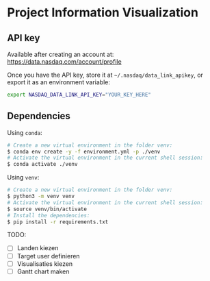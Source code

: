# Project Information Visualization

## API key

Available after creating an account at: <https://data.nasdaq.com/account/profile>

Once you have the API key, store it at `~/.nasdaq/data_link_apikey`, or export it as an environment variable:

```sh
export NASDAQ_DATA_LINK_API_KEY="YOUR_KEY_HERE"
```

## Dependencies

Using `conda`:

```sh
# Create a new virtual environment in the folder venv:
$ conda env create -y -f environment.yml -p ./venv
# Activate the virtual environment in the current shell session:
$ conda activate ./venv
```

Using `venv`:

```sh
# Create a new virtual environment in the folder venv:
$ python3 -m venv venv
# Activate the virtual environment in the current shell session:
$ source venv/bin/activate
# Install the dependencies:
$ pip install -r requirements.txt
```

TODO:

- [ ] Landen kiezen
- [ ] Target user definieren
- [ ] Visualisaties kiezen
- [ ] Gantt chart maken
